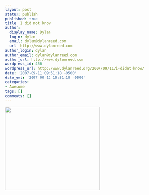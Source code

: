 ```yaml
---
layout: post
status: publish
published: true
title: I did not know
author:
  display_name: Dylan
  login: dylan
  email: dylan@dylanreed.com
  url: http://www.dylanreed.com
author_login: dylan
author_email: dylan@dylanreed.com
author_url: http://www.dylanreed.com
wordpress_id: 456
wordpress_url: http://www.dylanreed.org/2007/09/11/i-didnt-know/
date: '2007-09-11 09:51:18 -0500'
date_gmt: '2007-09-11 15:51:18 -0500'
categories:
- Awesome
tags: []
comments: []
---
```

<p><a href="http://www.lefthandedtoons.com/"><img height="273" src="http://www.lefthandedtoons.com/toons/drew_didyouknowbats1.gif" width="313" border="0"/></a></p>
